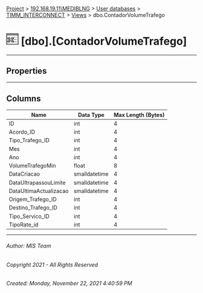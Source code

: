 #### 

[Project](../../../../index.md) > [192.168.19.11\\MEDIBLNG](../../../index.md) > [User databases](../../index.md) > [TIMM_INTERCONNECT](../index.md) > [Views](Views.md) > dbo.ContadorVolumeTrafego

# ![Views](../../../../Images/View32.png) [dbo].[ContadorVolumeTrafego]

---

## <a name="#properties"></a>Properties



---

## <a name="#columns"></a>Columns

| Name | Data Type | Max Length (Bytes) |
|---|---|---|
| ID | int | 4 |
| Acordo_ID | int | 4 |
| Tipo_Trafego_ID | int | 4 |
| Mes | int | 4 |
| Ano | int | 4 |
| VolumeTrafegoMin | float | 8 |
| DataCriacao | smalldatetime | 4 |
| DataUltrapassouLimite | smalldatetime | 4 |
| DataUltimaActualizacao | smalldatetime | 4 |
| Origem_Trafego_ID | int | 4 |
| Destino_Trafego_ID | int | 4 |
| Tipo_Servico_ID | int | 4 |
| TipoRate_id | int | 4 |


---

###### Author:  MIS Team

###### Copyright 2021 - All Rights Reserved

###### Created: Monday, November 22, 2021 4:40:59 PM

